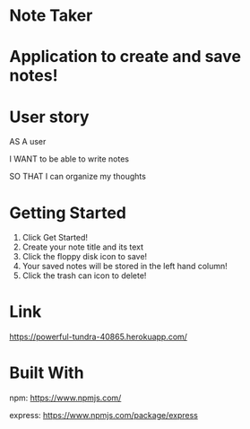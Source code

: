 # Note Taker

# Application to create and save notes! 

# User story
AS A user

I WANT to be able to write notes

SO THAT I can organize my thoughts

# Getting Started
1. Click Get Started! 
2. Create your note title and its text 
3. Click the floppy disk icon to save! 
4. Your saved notes will be stored in the left hand column!
5. Click the trash can icon to delete!

# Link
https://powerful-tundra-40865.herokuapp.com/

# Built With
npm: https://www.npmjs.com/

express: https://www.npmjs.com/package/express


